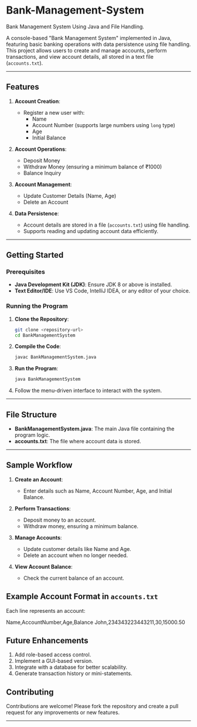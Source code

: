 # Bank-Management-System
Bank Management System Using Java and File Handling.

A console-based "Bank Management System" implemented in Java, featuring basic banking operations with data persistence using file handling. This project allows users to create and manage accounts, perform transactions, and view account details, all stored in a text file (`accounts.txt`).

---

## Features

1. **Account Creation**:
   - Register a new user with:
     - Name
     - Account Number (supports large numbers using `long` type)
     - Age
     - Initial Balance

2. **Account Operations**:
   - Deposit Money
   - Withdraw Money (ensuring a minimum balance of ₹1000)
   - Balance Inquiry

3. **Account Management**:
   - Update Customer Details (Name, Age)
   - Delete an Account

4. **Data Persistence**:
   - Account details are stored in a file (`accounts.txt`) using file handling.
   - Supports reading and updating account data efficiently.

---

## Getting Started

### Prerequisites
- **Java Development Kit (JDK)**: Ensure JDK 8 or above is installed.
- **Text Editor/IDE**: Use VS Code, IntelliJ IDEA, or any editor of your choice.

### Running the Program

1. **Clone the Repository**:
   ```bash
   git clone <repository-url>
   cd BankManagementSystem
   ```

2. **Compile the Code**:
   ```bash
   javac BankManagementSystem.java
   ```

3. **Run the Program**:
   ```bash
   java BankManagementSystem
   ```

4. Follow the menu-driven interface to interact with the system.

---

## File Structure

- **BankManagementSystem.java**: The main Java file containing the program logic.
- **accounts.txt**: The file where account data is stored.

---

## Sample Workflow

1. **Create an Account**:
   - Enter details such as Name, Account Number, Age, and Initial Balance.

2. **Perform Transactions**:
   - Deposit money to an account.
   - Withdraw money, ensuring a minimum balance.

3. **Manage Accounts**:
   - Update customer details like Name and Age.
   - Delete an account when no longer needed.

4. **View Account Balance**:
   - Check the current balance of an account.



## Example Account Format in `accounts.txt`
Each line represents an account:

Name,AccountNumber,Age,Balance
John,234343223443211,30,15000.50


## Future Enhancements
1. Add role-based access control.
2. Implement a GUI-based version.
3. Integrate with a database for better scalability.
4. Generate transaction history or mini-statements.


## Contributing
Contributions are welcome! Please fork the repository and create a pull request for any improvements or new features.

---

